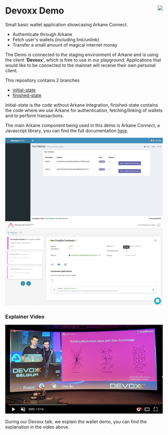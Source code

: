 # Devoxx Demo <img align="right" src="https://github.com/ArkaneNetwork.png?size=30" />

Small basic wallet application showcasing Arkane Connect.

* Authenticate through Arkane
* Fetch user's wallets (including link/unlink)
* Transfer a small amount of magical internet money

The Demo is connected to the staging environment of Arkane and is using the client '**Devoxx**', which is free to use in our playground. Applications that would like to be connected to the mainnet will receive their own personal client.

This repository contains 2 branches 
* [initial-state](https://github.com/ArkaneNetwork/DevoxxDemo/tree/initial-state)
* [finished-state](https://github.com/ArkaneNetwork/DevoxxDemo/tree/finished-state)

Initial-state is the code without Arkane integration, finished-state contains the code where we use Arkane for authentication, fetching/linking of wallets and to perform transactions.

The main Arkane component being used in this demo is Arkane Connect, a Javascript library, you can find the full documentation [here](https://www.npmjs.com/package/@arkane-network/arkane-connect).


![Demo app screenshot](https://github.com/ArkaneNetwork/DevoxxDemo/raw/initial-state/README/screen_demo.png "Demo app screenshot")
![Demo Arkane screenshot](https://github.com/ArkaneNetwork/DevoxxDemo/raw/initial-state/README/screen_demo_arkane.png "Demo Arkane screenshot")

### Explainer Video
[![Watch the video](https://github.com/ArkaneNetwork/DevoxxDemo/raw/initial-state/README/video.png)](https://www.youtube.com/embed/Xu-ofgrwKLw?autoplay=1&start=2040)

During our Devoxx talk, we explain the wallet demo, you can find the explanation in the video above.






